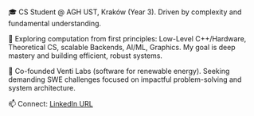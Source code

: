 🎓 CS Student @ AGH UST, Kraków (Year 3). Driven by complexity and fundamental understanding.

🚀 Exploring computation from first principles: Low-Level C++/Hardware, Theoretical CS, scalable Backends, AI/ML, Graphics. My goal is deep mastery and building efficient, robust systems.

💼 Co-founded Venti Labs (software for renewable energy). Seeking demanding SWE challenges focused on impactful problem-solving and system architecture.

📫 Connect: [LinkedIn URL](https://www.linkedin.com/in/michal-plaza/)
